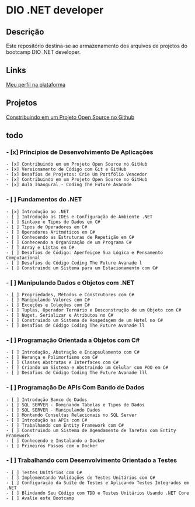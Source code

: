 # DIO .NET developer

## Descrição
Este repositório destina-se ao armazenamento dos arquivos de projetos do bootcamp DIO .NET developer.

## Links
[Meu perfil na plataforma](https://www.dio.me/users/rodrigo_wow7)

## Projetos
[Constribuindo em um Projeto Open Source no Github](https://github.com/RodrigoRamone7/dio-lab-open-source)

## todo
### - [x] Principios de Desenvolvimento De Aplicações

    - [x] Contribuindo em um Projeto Open Source no GitHub
    - [x] Versionamento de Código com Git e GitHub
    - [x] Desafios de Projetos: Crie Um Portfólio Vencedor
    - [x] Contribuindo em um Projeto Open Source no GitHub
    - [x] Aula Inaugural - Coding The Future Avanade

### - [ ] Fundamentos do .NET

    - [x] Introdução ao .NET
    - [ ] Introdução as IDEs e Configuração de Ambiente .NET
    - [ ] Sintaxe e Tipos de Dados em C#
    - [ ] Tipos de Operadores em C#
    - [ ] Operadores Aritméticos em C#
    - [ ] Conhecendo as Estruturas de Repetição em C#
    - [ ] Conhecendo a Organização de um Programa C#
    - [ ] Array e Listas em C#
    - [ ] Desafios de Código: Aperfeiçoe Sua Lógica e Pensamento Computacional
    - [ ] Desafios de Código Coding The Future Avanade l
    - [ ] Construindo um Sistema para um Estacionamento com C#

### - [ ] Manipulando Dados e Objetos com .NET

    - [ ] Propriedades, Métodos e Construtores com C#
    - [ ] Manipulando Valores com C#
    - [ ] Exceções e Coleções com C#
    - [ ] Tuplas, Operador Ternário e Desconstrução de um Objeto com C#
    - [ ] Nuget, Serializar e Atributos no C#
    - [ ] Construindo um Sistema de Hospedagem de um Hotel no C#
    - [ ] Desafios de Código Coding The Future Avanade ll

### - [ ] Programação Orientada a Objetos com C#

    - [ ] Introdução, Abstração e Encapsulamento com C#
    - [ ] Herança e Polimorfismo com C#
    - [ ] Classes Abstratas e Interfaces com C#
    - [ ] Criando um Sistema e Abstraindo um Celular com POO em C#
    - [ ] Desafios de Código Coding The Future Avanade lll

### - [ ] Programação De APIs Com Bando de Dados

    - [ ] Introdução Banco de Dados
    - [ ] SQL SERVER - Dominando Tabelas e Tipos de Dados
    - [ ] SQL SERVER - Manipulando Dados
    - [ ] Montando Consultas Relacionais no SQL Server
    - [ ] Introdução as APIs com C#
    - [ ] Trabalhando com Entity Framework com C#
    - [ ] Construindo um Sistema de Agendamento de Tarefas com Entity Framework
    - [ ] Conhecendo e Instalando o Docker
    - [ ] Primeiros Passos com o Docker

### - [ ] Trabalhando com Desenvolvimento Orientado a Testes

    - [ ] Testes Unitários com C#
    - [ ] Implementando Validações de Testes Unitários com C#
    - [ ] Configuração da Suíte de Testes e Aplicando Testes Integrados em .NET
    - [ ] Blindando Seu Código com TDD e Testes Unitários Usando .NET Core
    - [ ] Avalie este Bootcamp
